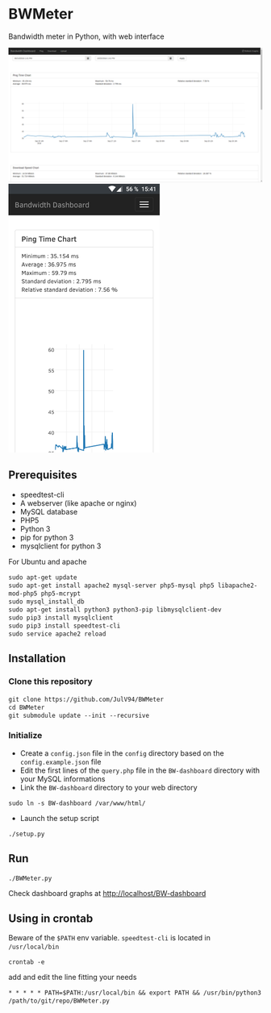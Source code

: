 # BWMeter
Bandwidth meter in Python, with web interface

<img src="https://raw.githubusercontent.com/JulV94/BWMeter/dev/img/desktop.png" alt="desktop_screenshot">
<img src="https://raw.githubusercontent.com/JulV94/BWMeter/dev/img/mobile.png" alt="mobile_screenshot" width="300">

## Prerequisites
* speedtest-cli
* A webserver (like apache or nginx)
* MySQL database
* PHP5
* Python 3
* pip for python 3
* mysqlclient for python 3

For Ubuntu and apache
```
sudo apt-get update
sudo apt-get install apache2 mysql-server php5-mysql php5 libapache2-mod-php5 php5-mcrypt
sudo mysql_install_db
sudo apt-get install python3 python3-pip libmysqlclient-dev
sudo pip3 install mysqlclient
sudo pip3 install speedtest-cli
sudo service apache2 reload
```
## Installation
### Clone this repository
```
git clone https://github.com/JulV94/BWMeter
cd BWMeter
git submodule update --init --recursive
```
### Initialize
* Create a ```config.json``` file in the ```config``` directory based on the ```config.example.json``` file
* Edit the first lines of the ```query.php``` file in the ```BW-dashboard``` directory with your MySQL informations
* Link the ```BW-dashboard``` directory to your web directory
```
sudo ln -s BW-dashboard /var/www/html/
```
* Launch the setup script
```
./setup.py
```
## Run
```
./BWMeter.py
```

Check dashboard graphs at [http://localhost/BW-dashboard](http://localhost/BW-dashboard "Your dashboard")

## Using in crontab
Beware of the ```$PATH``` env variable. ```speedtest-cli``` is located in ```/usr/local/bin```
```
crontab -e
```
add and edit the line fitting your needs
```
* * * * * PATH=$PATH:/usr/local/bin && export PATH && /usr/bin/python3 /path/to/git/repo/BWMeter.py
```
